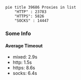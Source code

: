 
```mermaid
pie title 39686 Proxies in list
    "HTTP" : 23783
    "HTTPS": 5826
    "SOCKS" : 14447
```

### Some Info
#### Average Timeout

- mixed: 2.9s
- http: 1.5s
- https: 8.6s
- socks: 6.4s